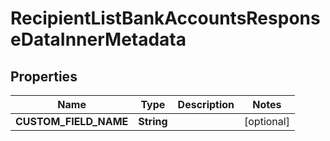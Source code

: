 

# RecipientListBankAccountsResponseDataInnerMetadata


## Properties

| Name | Type | Description | Notes |
|------------ | ------------- | ------------- | -------------|
|**CUSTOM_FIELD_NAME** | **String** |  |  [optional] |



